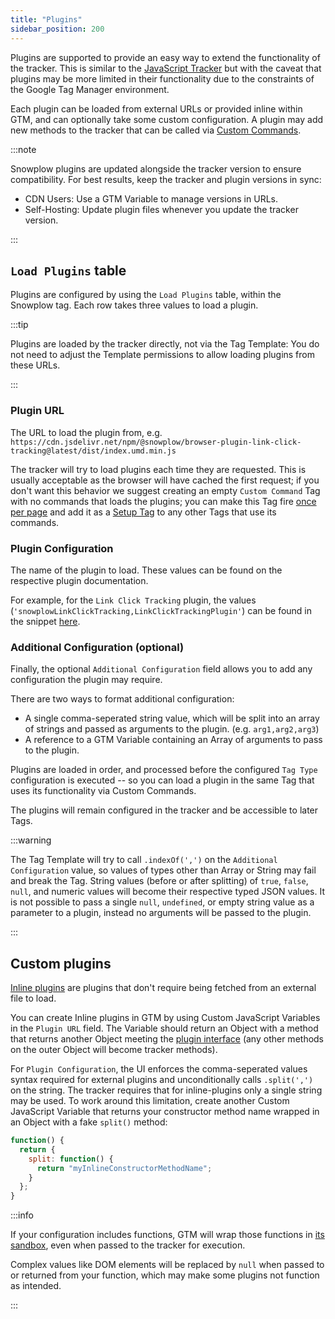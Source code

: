 ```yaml
---
title: "Plugins"
sidebar_position: 200
---
```


Plugins are supported to provide an easy way to extend the functionality of the tracker. This is similar to the [JavaScript Tracker](/docs/sources/trackers/javascript-trackers/web-tracker/plugins/creating-your-own-plugins/index.md) but with the caveat that plugins may be more limited in their functionality due to the constraints of the Google Tag Manager environment.

Each plugin can be loaded from external URLs or provided inline within GTM, and can optionally take some custom configuration.
A plugin may add new methods to the tracker that can be called via [Custom Commands](#custom-commands).

:::note

Snowplow plugins are updated alongside the tracker version to ensure compatibility. For best results, keep the tracker and plugin versions in sync:

- CDN Users: Use a GTM Variable to manage versions in URLs.
- Self-Hosting: Update plugin files whenever you update the tracker version.

:::

## `Load Plugins` table

Plugins are configured by using the `Load Plugins` table, within the Snowplow tag. Each row takes three values to load a plugin.

:::tip

Plugins are loaded by the tracker directly, not via the Tag Template:
You do not need to adjust the Template permissions to allow loading plugins from these URLs.

:::

### Plugin URL

The URL to load the plugin from, e.g. `https://cdn.jsdelivr.net/npm/@snowplow/browser-plugin-link-click-tracking@latest/dist/index.umd.min.js`

The tracker will try to load plugins each time they are requested.
This is usually acceptable as the browser will have cached the first request; if you don't want this behavior we suggest creating an empty `Custom Command` Tag with no commands that loads the plugins; you can make this Tag fire [once per page](https://support.google.com/tagmanager/answer/6279951) and add it as a [Setup Tag](https://support.google.com/tagmanager/answer/6238868) to any other Tags that use its commands.

### Plugin Configuration

The name of the plugin to load. These values can be found on the respective plugin documentation.

For example, for the `Link Click Tracking` plugin, the values (`'snowplowLinkClickTracking,LinkClickTrackingPlugin'`) can be found in the snippet [here](https://docs.snowplow.io/docs/sources/trackers/javascript-trackers/web-tracker/tracking-events/link-click/#enable-link-click-tracking).

### Additional Configuration (optional)

Finally, the optional `Additional Configuration` field allows you to add any configuration the plugin may require.

There are two ways to format additional configuration:

- A single comma-seperated string value, which will be split into an array of strings and passed as arguments to the plugin. (e.g. `arg1,arg2,arg3`)
- A reference to a GTM Variable containing an Array of arguments to pass to the plugin.

Plugins are loaded in order, and processed before the configured `Tag Type` configuration is executed -- so you can load a plugin in the same Tag that uses its functionality via Custom Commands.

The plugins will remain configured in the tracker and be accessible to later Tags.

:::warning

The Tag Template will try to call `.indexOf(',')` on the `Additional Configuration` value, so values of types other than Array or String may fail and break the Tag.
String values (before or after splitting) of `true`, `false`, `null`, and numeric values will become their respective typed JSON values.
It is not possible to pass a single `null`, `undefined`, or empty string value as a parameter to a plugin, instead no arguments will be passed to the plugin.

:::

## Custom plugins

[Inline plugins](/docs/sources/trackers/javascript-trackers/web-tracker/plugins/creating-your-own-plugins/index.md#inline-plugins) are plugins that don't require being fetched from an external file to load.

You can create Inline plugins in GTM by using Custom JavaScript Variables in the `Plugin URL` field.
The Variable should return an Object with a method that returns another Object meeting the [plugin interface](/docs/sources/trackers/javascript-trackers/web-tracker/plugins/creating-your-own-plugins/index.md#plugin-interface) (any other methods on the outer Object will become tracker methods).

For `Plugin Configuration`, the UI enforces the comma-seperated values syntax required for external plugins and unconditionally calls `.split(',')` on the string.
The tracker requires that for inline-plugins only a single string may be used.
To work around this limitation, create another Custom JavaScript Variable that returns your constructor method name wrapped in an Object with a fake `split()` method:

```javascript
function() {
  return {
    split: function() {
      return "myInlineConstructorMethodName";
    }
  };
}
```

:::info

If your configuration includes functions, GTM will wrap those functions in [its sandbox](https://developers.google.com/tag-platform/tag-manager/templates/sandboxed-javascript), even when passed to the tracker for execution.

Complex values like DOM elements will be replaced by `null` when passed to or returned from your function, which may make some plugins not function as intended.

:::
